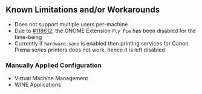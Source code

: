 ## Known Limitations and/or Workarounds
+ Does not support multiple users per-machine
+ Due to [#118612](https://github.com/NixOS/nixpkgs/issues/118612), the GNOME Extension `Fly Pie` has been disabled for the time-being
+ Currently if `hardware.sane` is enabled then printing services for Canon Pixma series printers does not work, hence it is left disabled

### Manually Applied Configuration
+ Virtual Machine Management
+ WINE Applications
